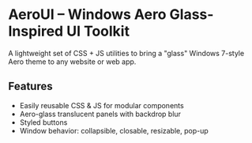 # AeroUI – Windows Aero Glass-Inspired UI Toolkit

A lightweight set of CSS + JS utilities to bring a "glass" Windows 7-style Aero theme to any website or web app.

## Features

- Easily reusable CSS & JS for modular components  
- Aero-glass translucent panels with backdrop blur  
- Styled buttons
- Window behavior: collapsible, closable, resizable, pop-up  

